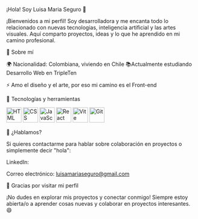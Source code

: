 ¡Hola! Soy Luisa Maria Seguro 👋

¡Bienvenidos a mi perfil! Soy desarrolladora y me encanta todo lo relacionado con nuevas tecnologias, inteligencia artificial y las artes visuales. Aquí comparto proyectos, ideas y lo que he aprendido en mi camino profesional.

🌱 Sobre mí

🌍 Nacionalidad: Colombiana, viviendo en Chile
📚Actualmente estudiando Desarrollo Web en TripleTen


⚡ Amo el diseño y el arte, por eso mi camino es el Front-end


🔧 Tecnologías y herramientas

<p align="left">
  <img src="https://cdn.jsdelivr.net/gh/devicons/devicon/icons/html5/html5-original.svg" alt="HTML" width="40" height="40"/>
  <img src="https://cdn.jsdelivr.net/gh/devicons/devicon/icons/css3/css3-original.svg" alt="CSS" width="40" height="40"/>
  <img src="https://cdn.jsdelivr.net/gh/devicons/devicon/icons/javascript/javascript-original.svg" alt="JavaScript" width="40" height="40"/>
  <img src="https://cdn.jsdelivr.net/gh/devicons/devicon/icons/react/react-original.svg" alt="React" width="40" height="40"/>
  <img src="https://cdn.jsdelivr.net/gh/devicons/devicon/icons/vite/vite-original.svg" alt="Vite" width="40" height="40"/>
  <img src="https://cdn.jsdelivr.net/gh/devicons/devicon/icons/git/git-original.svg" alt="Git" width="40" height="40"/>
</p>

💬 ¿Hablamos?

Si quieres contactarme para hablar sobre colaboración en proyectos o simplemente decir "hola":

LinkedIn: 

Correo electrónico: luisamariaseguro@gmail.com



🎉 Gracias por visitar mi perfil

¡No dudes en explorar mis proyectos y conectar conmigo! Siempre estoy abierta/o a aprender cosas nuevas y colaborar en proyectos interesantes. 😄



